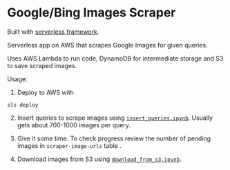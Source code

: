 # Google/Bing Images Scraper

Built with [serverless framework](https://github.com/serverless/serverless).

Serverless app on AWS that scrapes Google Images for given queries. 

Uses AWS Lambda to run code, DynamoDB for intermediate storage and S3 to save scraped images.

Usage:

1. Deploy to AWS with 
``` 
sls deploy
```
2. Insert queries to scrape images using [`insert_queries.ipynb`](./insert_queries.ipynb). Usually gets about 700-1000 images per query.

3. Give it some time. To check progress review the number of pending images in `scraper-image-urls` table .

3. Download images from S3 using [`download_from_s3.ipynb`](./download_from_s3.ipynb).



